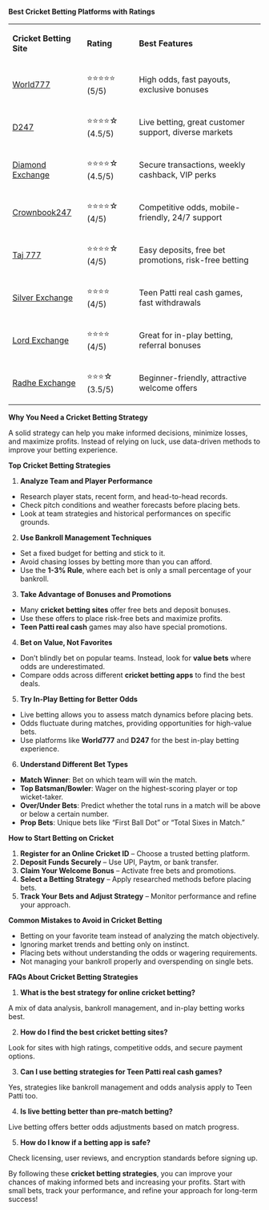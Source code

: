 <p><strong>Best Cricket Betting Platforms with Ratings</strong></p>
<table>
<tbody>
<tr>
<td>
<p><strong>Cricket Betting Site</strong></p>
</td>
<td>
<p><strong>Rating</strong></p>
</td>
<td>
<p><strong>Best Features</strong></p>
</td>
</tr>
<tr>
<td>
<p><a href="https://world777signup.com/">World777</a></p>
</td>
<td>
<p>⭐⭐⭐⭐⭐ (5/5)</p>
</td>
<td>
<p>High odds, fast payouts, exclusive bonuses</p>
</td>
</tr>
<tr>
<td>
<p><a href="https://d247signup.com/">D247</a></p>
</td>
<td>
<p>⭐⭐⭐⭐☆ (4.5/5)</p>
</td>
<td>
<p>Live betting, great customer support, diverse markets</p>
</td>
</tr>
<tr>
<td>
<p><a href="http://diamondsexchangecom.com/">Diamond Exchange</a></p>
</td>
<td>
<p>⭐⭐⭐⭐☆ (4.5/5)</p>
</td>
<td>
<p>Secure transactions, weekly cashback, VIP perks</p>
</td>
</tr>
<tr>
<td>
<p><a href="http://diamondsexchangecom.com/">Crownbook247</a></p>
</td>
<td>
<p>⭐⭐⭐⭐☆ (4/5)</p>
</td>
<td>
<p>Competitive odds, mobile-friendly, 24/7 support</p>
</td>
</tr>
<tr>
<td>
<p><a href="https://taj007com.com/">Taj 777</a></p>
</td>
<td>
<p>⭐⭐⭐⭐☆ (4/5)</p>
</td>
<td>
<p>Easy deposits, free bet promotions, risk-free betting</p>
</td>
</tr>
<tr>
<td>
<p><a href="https://silverrexchcom.com/">Silver Exchange</a></p>
</td>
<td>
<p>⭐⭐⭐⭐ (4/5)</p>
</td>
<td>
<p>Teen Patti real cash games, fast withdrawals</p>
</td>
</tr>
<tr>
<td>
<p><a href="https://lordsexchangeid.com/">Lord Exchange</a></p>
</td>
<td>
<p>⭐⭐⭐⭐ (4/5)</p>
</td>
<td>
<p>Great for in-play betting, referral bonuses</p>
</td>
</tr>
<tr>
<td>
<p><a href="https://radheexchxyz.com/">Radhe Exchange</a></p>
</td>
<td>
<p>⭐⭐⭐☆ (3.5/5)</p>
</td>
<td>
<p>Beginner-friendly, attractive welcome offers</p>
</td>
</tr>
</tbody>
</table>
<p><strong>Why You Need a Cricket Betting Strategy</strong></p>
<p>A solid strategy can help you make informed decisions, minimize losses, and maximize profits. Instead of relying on luck, use data-driven methods to improve your betting experience.</p>
<p><strong>Top Cricket Betting Strategies</strong></p>
<ol>
<li><strong> Analyze Team and Player Performance</strong></li>
</ol>
<ul>
<li>Research player stats, recent form, and head-to-head records.</li>
<li>Check pitch conditions and weather forecasts before placing bets.</li>
<li>Look at team strategies and historical performances on specific grounds.</li>
</ul>
<ol start="2">
<li><strong> Use Bankroll Management Techniques</strong></li>
</ol>
<ul>
<li>Set a fixed budget for betting and stick to it.</li>
<li>Avoid chasing losses by betting more than you can afford.</li>
<li>Use the <strong>1-3% Rule</strong>, where each bet is only a small percentage of your bankroll.</li>
</ul>
<ol start="3">
<li><strong> Take Advantage of Bonuses and Promotions</strong></li>
</ol>
<ul>
<li>Many <strong>cricket betting sites</strong> offer free bets and deposit bonuses.</li>
<li>Use these offers to place risk-free bets and maximize profits.</li>
<li><strong>Teen Patti real cash</strong> games may also have special promotions.</li>
</ul>
<ol start="4">
<li><strong> Bet on Value, Not Favorites</strong></li>
</ol>
<ul>
<li>Don&rsquo;t blindly bet on popular teams. Instead, look for <strong>value bets</strong> where odds are underestimated.</li>
<li>Compare odds across different <strong>cricket betting apps</strong> to find the best deals.</li>
</ul>
<ol start="5">
<li><strong> Try In-Play Betting for Better Odds</strong></li>
</ol>
<ul>
<li>Live betting allows you to assess match dynamics before placing bets.</li>
<li>Odds fluctuate during matches, providing opportunities for high-value bets.</li>
<li>Use platforms like <strong>World777</strong> and <strong>D247</strong> for the best in-play betting experience.</li>
</ul>
<ol start="6">
<li><strong> Understand Different Bet Types</strong></li>
</ol>
<ul>
<li><strong>Match Winner</strong>: Bet on which team will win the match.</li>
<li><strong>Top Batsman/Bowler</strong>: Wager on the highest-scoring player or top wicket-taker.</li>
<li><strong>Over/Under Bets</strong>: Predict whether the total runs in a match will be above or below a certain number.</li>
<li><strong>Prop Bets</strong>: Unique bets like &ldquo;First Ball Dot&rdquo; or &ldquo;Total Sixes in Match.&rdquo;</li>
</ul>
<p><strong>How to Start Betting on Cricket</strong></p>
<ol>
<li><strong>Register for an Online Cricket ID</strong> &ndash; Choose a trusted betting platform.</li>
<li><strong>Deposit Funds Securely</strong> &ndash; Use UPI, Paytm, or bank transfer.</li>
<li><strong>Claim Your Welcome Bonus</strong> &ndash; Activate free bets and promotions.</li>
<li><strong>Select a Betting Strategy</strong> &ndash; Apply researched methods before placing bets.</li>
<li><strong>Track Your Bets and Adjust Strategy</strong> &ndash; Monitor performance and refine your approach.</li>
</ol>
<p><strong>Common Mistakes to Avoid in Cricket Betting</strong></p>
<ul>
<li>Betting on your favorite team instead of analyzing the match objectively.</li>
<li>Ignoring market trends and betting only on instinct.</li>
<li>Placing bets without understanding the odds or wagering requirements.</li>
<li>Not managing your bankroll properly and overspending on single bets.</li>
</ul>
<p><strong>FAQs About Cricket Betting Strategies</strong></p>
<ol>
<li><strong> What is the best strategy for online cricket betting?</strong></li>
</ol>
<p>A mix of data analysis, bankroll management, and in-play betting works best.</p>
<ol start="2">
<li><strong> How do I find the best cricket betting sites?</strong></li>
</ol>
<p>Look for sites with high ratings, competitive odds, and secure payment options.</p>
<ol start="3">
<li><strong> Can I use betting strategies for Teen Patti real cash games?</strong></li>
</ol>
<p>Yes, strategies like bankroll management and odds analysis apply to Teen Patti too.</p>
<ol start="4">
<li><strong> Is live betting better than pre-match betting?</strong></li>
</ol>
<p>Live betting offers better odds adjustments based on match progress.</p>
<ol start="5">
<li><strong> How do I know if a betting app is safe?</strong></li>
</ol>
<p>Check licensing, user reviews, and encryption standards before signing up.</p>
<p>By following these <strong>cricket betting strategies</strong>, you can improve your chances of making informed bets and increasing your profits. Start with small bets, track your performance, and refine your approach for long-term success!</p>
